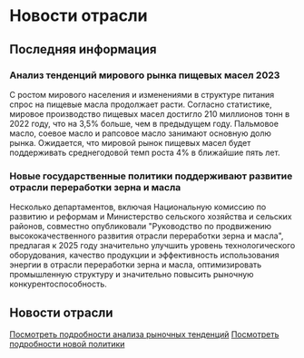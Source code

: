 # Новости отрасли

## Последняя информация

### Анализ тенденций мирового рынка пищевых масел 2023

С ростом мирового населения и изменениями в структуре питания спрос на пищевые масла продолжает расти. Согласно статистике, мировое производство пищевых масел достигло 210 миллионов тонн в 2022 году, что на 3,5% больше, чем в предыдущем году. Пальмовое масло, соевое масло и рапсовое масло занимают основную долю рынка. Ожидается, что мировой рынок пищевых масел будет поддерживать среднегодовой темп роста 4% в ближайшие пять лет.

### Новые государственные политики поддерживают развитие отрасли переработки зерна и масла

Несколько департаментов, включая Национальную комиссию по развитию и реформам и Министерство сельского хозяйства и сельских районов, совместно опубликовали "Руководство по продвижению высококачественного развития отрасли переработки зерна и масла", предлагая к 2025 году значительно улучшить уровень технологического оборудования, качество продукции и эффективность использования энергии в отрасли переработки зерна и масла, оптимизировать промышленную структуру и значительно повысить рыночную конкурентоспособность.

## Новости отрасли

[Посмотреть подробности анализа рыночных тенденций](./2023-market-trend)
[Посмотреть подробности новой политики](./new-policy)